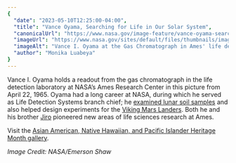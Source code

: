 ```yaml
---
{
  "date": "2023-05-10T12:25:00-04:00",
  "title": "Vance Oyama, Searching for Life in Our Solar System",
  "canonicalUrl": "https://www.nasa.gov/image-feature/vance-oyama-searching-for-life-in-our-solar-system",
  "imageUrl": "https://www.nasa.gov/sites/default/files/thumbnails/image/arc-1965-a-34401orig.jpg",
  "imageAlt": "Vance I. Oyama at the Gas Chromatograph in Ames' life detection laboratory, Vance and his brother Jiro both pioneered new areas of life sciences research at Ames.",
  "author": "Monika Luabeya"
}
---
```


Vance I. Oyama holds a readout from the gas chromatograph in the life detection laboratory at NASA’s Ames Research Center in this picture from April 22, 1965. Oyama had a long career at NASA, during which he served as Life Detection Systems branch chief; he [examined lunar soil samples](https://youtu.be/Vhx01meKsCs) and also helped design experiments for the [Viking Mars Landers](https://mars.nasa.gov/mars-exploration/missions/viking-1-2/). Both he and his brother [Jiro](https://history.nasa.gov/SP-4314/Chap2.pdf) pioneered new areas of life sciences research at Ames.

Visit the [Asian American, Native Hawaiian, and Pacific Islander Heritage Month gallery](https://www.nasa.gov/image-gallery/asian-pacific-american-heritage).

_Image Credit: NASA/Emerson Shaw_
